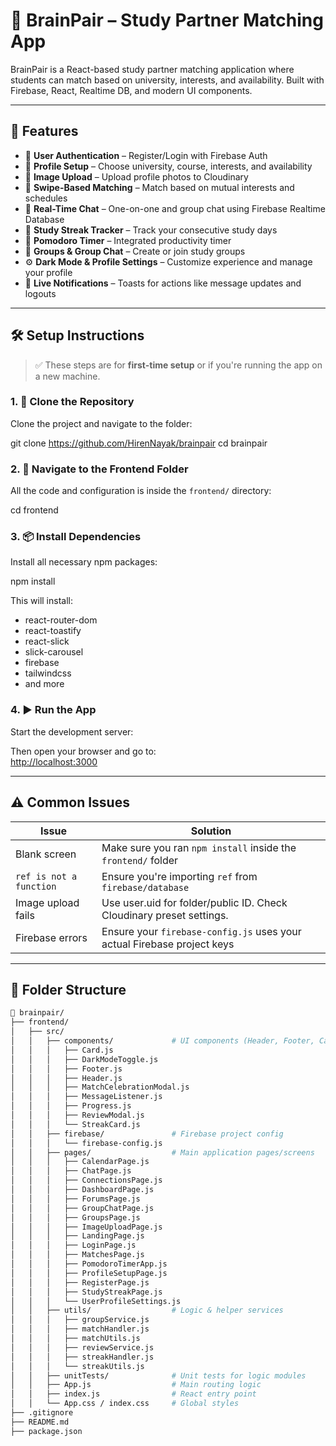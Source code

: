 # 🧠 BrainPair – Study Partner Matching App

BrainPair is a React-based study partner matching application where students can match based on university, interests, and availability. Built with Firebase, React, Realtime DB, and modern UI components.

---

## 🚀 Features

- 🔐 **User Authentication** – Register/Login with Firebase Auth  
- 👤 **Profile Setup** – Choose university, course, interests, and availability  
- 📸 **Image Upload** – Upload profile photos to Cloudinary  
- 🔄 **Swipe-Based Matching** – Match based on mutual interests and schedules  
- 💬 **Real-Time Chat** – One-on-one and group chat using Firebase Realtime Database  
- 📅 **Study Streak Tracker** – Track your consecutive study days  
- 🧠 **Pomodoro Timer** – Integrated productivity timer  
- 👥 **Groups & Group Chat** – Create or join study groups  
- ⚙️ **Dark Mode & Profile Settings** – Customize experience and manage your profile  
- 🔔 **Live Notifications** – Toasts for actions like message updates and logouts  

---

## 🛠️ Setup Instructions

> ✅ These steps are for **first-time setup** or if you're running the app on a new machine.

### 1. 🔽 Clone the Repository

Clone the project and navigate to the folder:


git clone https://github.com/HirenNayak/brainpair
cd brainpair


### 2. 📁 Navigate to the Frontend Folder

All the code and configuration is inside the `frontend/` directory:

cd frontend


### 3. 📦 Install Dependencies

Install all necessary npm packages:


npm install

This will install:

- react-router-dom  
- react-toastify  
- react-slick  
- slick-carousel  
- firebase  
- tailwindcss 
- and more

### 4. ▶️ Run the App

Start the development server:


Then open your browser and go to:  
[http://localhost:3000](http://localhost:3000)

---

## ⚠️ Common Issues

| Issue                    | Solution                                                                 |
|--------------------------|--------------------------------------------------------------------------|
| Blank screen             | Make sure you ran `npm install` inside the `frontend/` folder            |
| `ref is not a function`  | Ensure you're importing `ref` from `firebase/database`                   |
| Image upload fails       | Use user.uid for folder/public ID. Check Cloudinary preset settings.     |
| Firebase errors          | Ensure your `firebase-config.js` uses your actual Firebase project keys  |

---

## 📁 Folder Structure

```bash
📁 brainpair/
├── frontend/
│   ├── src/
│   │   ├── components/             # UI components (Header, Footer, Cards, Modals, etc.)
│   │   │   ├── Card.js
│   │   │   ├── DarkModeToggle.js
│   │   │   ├── Footer.js
│   │   │   ├── Header.js
│   │   │   ├── MatchCelebrationModal.js
│   │   │   ├── MessageListener.js
│   │   │   ├── Progress.js
│   │   │   ├── ReviewModal.js
│   │   │   └── StreakCard.js
│   │   ├── firebase/               # Firebase project config
│   │   │   └── firebase-config.js
│   │   ├── pages/                  # Main application pages/screens
│   │   │   ├── CalendarPage.js
│   │   │   ├── ChatPage.js
│   │   │   ├── ConnectionsPage.js
│   │   │   ├── DashboardPage.js
│   │   │   ├── ForumsPage.js
│   │   │   ├── GroupChatPage.js
│   │   │   ├── GroupsPage.js
│   │   │   ├── ImageUploadPage.js
│   │   │   ├── LandingPage.js
│   │   │   ├── LoginPage.js
│   │   │   ├── MatchesPage.js
│   │   │   ├── PomodoroTimerApp.js
│   │   │   ├── ProfileSetupPage.js
│   │   │   ├── RegisterPage.js
│   │   │   ├── StudyStreakPage.js
│   │   │   └── UserProfileSettings.js
│   │   ├── utils/                  # Logic & helper services
│   │   │   ├── groupService.js
│   │   │   ├── matchHandler.js
│   │   │   ├── matchUtils.js
│   │   │   ├── reviewService.js
│   │   │   ├── streakHandler.js
│   │   │   └── streakUtils.js
│   │   ├── unitTests/              # Unit tests for logic modules
│   │   ├── App.js                  # Main routing logic
│   │   ├── index.js                # React entry point
│   │   └── App.css / index.css     # Global styles
├── .gitignore
├── README.md
├── package.json

```
